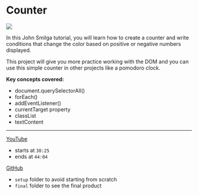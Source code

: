 # Counter

![](https://www.freecodecamp.org/news/content/images/size/w1000/2021/03/counter.png)

In this John Smilga tutorial, you will learn how to create a counter and write conditions that change the color based on positive or negative numbers displayed.

This project will give you more practice working with the DOM and you can use this simple counter in other projects like a pomodoro clock.

**Key concepts covered:**
- document.querySelectorAll()
- forEach()
- addEventListener()
- currentTarget property
- classList
- textContent

---
[YouTube](https://www.youtube.com/watch?v=3PHXvlpOkf4&t=1825s)
- starts at `30:25`
- ends at `44:04`

[GitHub](https://github.com/john-smilga/javascript-basic-projects/tree/master/2-counter/setup)
- `setup` folder to avoid starting from scratch
- `final` folder to see the final product